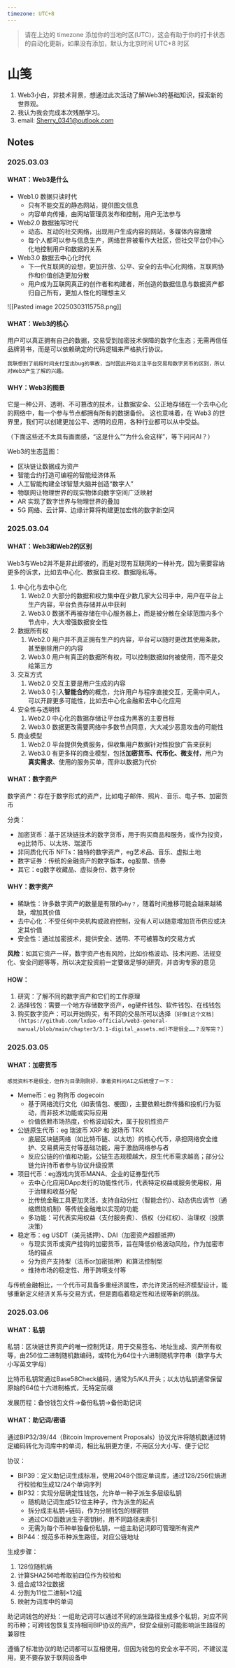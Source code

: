 ```yaml
---
timezone: UTC+8
---
```


> 请在上边的 timezone 添加你的当地时区(UTC)，这会有助于你的打卡状态的自动化更新，如果没有添加，默认为北京时间 UTC+8 时区


# 山笺

1. Web3小白，非技术背景，想通过此次活动了解Web3的基础知识，探索新的世界观。
2. 我认为我会完成本次残酷学习。
3. email: Sherry_0341@outlook.com

## Notes

<!-- Content_START -->

### 2025.03.03

#### WHAT：Web3是什么

- Web1.0 数据只读时代
	- 只有不能交互的静态网站，提供图文信息
	- 内容单向传播，由网站管理员发布和控制，用户无法参与
- Web2.0 数据独写时代
	- 动态、互动的社交网络，出现用户生成内容的网站，多媒体内容激增
	- 每个人都可以参与信息生产，网络世界被看作大社区，但社交平台仍中心化地控制用户和数据的关系
- Web3.0 数据去中心化时代
	- 下一代互联网的设想，更加开放、公平、安全的去中心化网络，互联网协作和价值创造更加分散
	- 用户成为互联网真正的创作者和构建者，所创造的数据信息与数据资产都归自己所有，更加人性化的理想主义

![[Pasted image 20250303115758.png]]

#### WHAT：Web3的核心

用户可以真正拥有自己的数据，交易受到加密技术保障的数字化生态；无需再信任品牌背书，而是可以依赖确定的代码逻辑来严格执行协议。

`我联想到了前段时间支付宝出bug的事故，当时因此开始关注平台交易和数字货币的区别，所以对Web3产生了解的兴趣。`

#### WHY：Web3的图景

它是一种公开、透明、不可篡改的技术，让数据安全、公正地存储在一个去中心化的网络中，每一个参与节点都拥有所有的数据备份。
这也意味着，在 Web3 的世界里，我们可以创建更加公平、透明的应用，各种行业都可以从中受益。

（下面这些还不太具有画面感，“这是什么”“为什么会这样”，等下问问AI？）

Web3的生态蓝图：
- 区块链让数据成为资产
- 智能合约打造可编程的智能经济体系
- 人工智能构建全球智慧大脑并创造“数字人”
- 物联网让物理世界的现实物体向数字空间广泛映射
- AR 实现了数字世界与物理世界的叠加
- 5G 网络、云计算、边缘计算将构建更加宏伟的数字新空间

### 2025.03.04

#### WHAT：Web3和Web2的区别

Web3与Web2并不是非此即彼的，而是对现有互联网的一种补充，因为需要容纳更多的诉求，比如去中心化、数据自主权、数据隐私等。

1. 中心化与去中心化
	1. Web2.0 大部分的数据和权力集中在少数几家大公司手中，用户在平台上生产内容，平台负责存储并从中获利
	2. Web3.0 数据不再被存储在中心服务器上，而是被分散在全球范围内多个节点中，大大增强数据安全性
2. 数据所有权
	1. Web2.0 用户并不真正拥有生产的内容，平台可以随时更改其使用条款，甚至删除用户的内容
	2. Web3.0 用户有真正的数据所有权，可以控制数据如何被使用，而不是交给第三方
3. 交互方式
	1. Web2.0 交互主要是用户生成的内容
	2. Web3.0 引入**智能合约**的概念，允许用户与程序直接交互，无需中间人，可以开辟更多可能性，比如去中心化金融和去中心化应用
4. 安全性与透明性
	1. Web2.0 中心化的数据存储让平台成为黑客的主要目标
	2. Web3.0 数据更改需要网络中多数节点同意，大大减少恶意攻击的可能性
5. 商业模型
	1. Web2.0 平台提供免费服务，但收集用户数据针对性投放广告来获利
	2. Web3.0 有更多样的商业模型，包括**加密货币、代币化、微支付**，用户为**真实需求**、使用的服务买单，而非以数据为代价

#### WHAT：数字资产

数字资产：存在于数字形式的资产，比如电子邮件、照片、音乐、电子书、加密货币

分类：
- 加密货币：基于区块链技术的数字货币，用于购买商品和服务，或作为投资，eg比特币、以太坊、瑞波币
- 非同质化代币 NFTs：独特的数字资产，eg艺术品、音乐、虚拟土地
- 数字证券：传统的金融资产的数字版本，eg股票、债券
- 其它：eg数字收藏品、虚拟身份、数字身份

#### WHY：数字资产

- 稀缺性：许多数字资产的数量是有限的`why？`，随着时间推移可能会越来越稀缺，增加其价值
- 去中心化：不受任何中央机构或政府控制，没有人可以随意增加货币供应或决定其价值
- 安全性：通过加密技术，提供安全、透明、不可被篡改的交易方式

**风险**：如其它资产一样，数字资产也有风险，比如价格波动、技术问题、法规变化、安全问题等等，所以决定投资前一定要做足够的研究，并咨询专家的意见

#### HOW：

1. 研究：了解不同的数字资产和它们的工作原理
2. 选择钱包：需要一个地方存储数字资产，eg硬件钱包、软件钱包、在线钱包
3. 购买数字资产：可以开始购买，有不同的交易所可以选择（`好像[这个文档](https://github.com/lxdao-official/web3-general-manual/blob/main/chapter3/3.1-digital_assets.md)不是很全……？没写完？`）

### 2025.03.05

#### WHAT：加密货币

`感觉资料不是很全，但作为目录刚刚好，拿着资料问AI之后梳理了一下：`

- Meme币：eg 狗狗币 dogecoin
	- 基于网络流行文化（如表情包、梗图），主要依赖社群传播和投机行为驱动，而非技术功能或实际应用
	- 价值依赖市场热度，价格波动较大，属于投机性资产
- 公链原生代币：eg 瑞波币 XRP 和 波场币 TRX
	- 底层区块链网络（如比特币链、以太坊）的核心代币，承担网络安全维护、交易费用支付等基础功能，用于激励网络参与者
	- 反应公链的价值和功能，公链生态规模越大，原生代币需求越高；部分公链允许持币者参与协议升级投票
- 项目代币：eg游戏内货币MANA、企业的证券型代币
	- 去中心化应用DApp发行的功能性代币，代表特定权益或服务使用权，用于治理和收益分配
	- 比传统金融工具更加灵活，支持自动分红（智能合约）、动态供应调节（通缩燃烧机制）等传统金融难以实现的功能
	- 多功能：可代表实用权益（支付服务费）、债权（分红权）、治理权（投票决策）
- 稳定币：eg USDT（美元抵押）、DAI（加密资产超额抵押）
	- 与现实货币或资产挂钩的加密货币，旨在降低价格波动风险，作为加密市场的锚点
	- 分为资产支持型（法币or加密抵押）和算法控制型
	- 维持市场的稳定性、用于跨境支付等

与传统金融相比，一个代币可具备多重经济属性，亦允许灵活的经济模型设计，能够重新定义经济关系与交易方式，但是面临着稳定性和法规等新的挑战。

### 2025.03.06

#### WHAT：私钥

私钥：区块链世界资产的唯一控制凭证，用于交易签名、地址生成、资产所有权等，由256位二进制随机数编码，或转化为64位十六进制随机字符串（数字与大小写英文字母）

比特币私钥常通过Base58Check编码，通常为5/K/L开头；以太坊私钥通常保留原始的64位十六进制格式，无特定前缀

发展历程：备份钱包文件→备份私钥→备份助记词

#### WHAT：助记词/密语

通过BIP32/39/44（Bitcoin Improvement Proposals）协议允许将随机数通过特定编码转化为词库中的单词，相比私钥更方便，不用区分大小写、便于记忆

协议：
- BIP39：定义助记词生成标准，使用2048个固定单词库，通过128/256位熵进行校验和生成12/24个单词序列
- BIP32：实现分层确定性钱包，允许单一种子派生多层级私钥
	- 随机助记词生成512位主种子，作为派生的起点
	- 拆分成主私钥+链码，作为分层钱包的根密钥
	- 通过CKD函数派生子密钥树，用不同路径来索引
	- 无需为每个币种单独备份私钥，一组主助记词即可管理所有资产
- BIP44：规范多币种派生路径，对应公链地址

生成步骤：
1. 128位随机熵
2. 计算SHA256哈希取前四位作为校验和
3. 组合成132位数据
4. 分割为11位二进制×12组
5. 映射为词库中的单词

助记词钱包的好处：一组助记词可以通过不同的派生路径生成多个私钥，对应不同的币种；可跨钱包恢复支持相同BIP协议的资产，但安全级别可能影响派生路径的兼容性

遵循了标准协议的助记词都可以互相使用，但因为钱包的安全水平不同，不建议混用，更不要存放于联网设备中

<!-- Content_END -->
